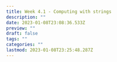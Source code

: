 ```yaml
---
title: Week 4.1 - Computing with strings
description: ""
date: 2023-01-08T23:08:36.533Z
preview: ""
draft: false
tags: ""
categories: ""
lastmod: 2023-01-08T23:25:48.287Z
---
```

